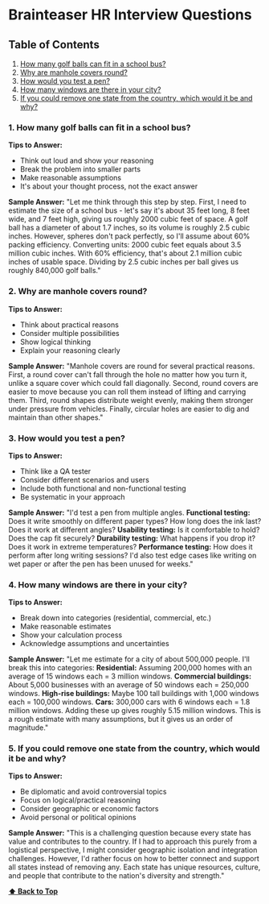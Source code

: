 # **Brainteaser HR Interview Questions**

## Table of Contents

1. [How many golf balls can fit in a school bus?](#1.-how-many-golf-balls-can-fit-in-a-school-bus?)
2. [Why are manhole covers round?](#2.-why-are-manhole-covers-round?)
3. [How would you test a pen?](#3.-how-would-you-test-a-pen?)
4. [How many windows are there in your city?](#4.-how-many-windows-are-there-in-your-city?)
5. [If you could remove one state from the country, which would it be and why?](#5.-if-you-could-remove-one-state-from-the-country,-which-would-it-be-and-why?)

### 1. How many golf balls can fit in a school bus?

**Tips to Answer:**
- Think out loud and show your reasoning
- Break the problem into smaller parts
- Make reasonable assumptions
- It's about your thought process, not the exact answer

**Sample Answer:**
"Let me think through this step by step. First, I need to estimate the size of a school bus - let's say it's about 35 feet long, 8 feet wide, and 7 feet high, giving us roughly 2000 cubic feet of space. A golf ball has a diameter of about 1.7 inches, so its volume is roughly 2.5 cubic inches. However, spheres don't pack perfectly, so I'll assume about 60% packing efficiency. Converting units: 2000 cubic feet equals about 3.5 million cubic inches. With 60% efficiency, that's about 2.1 million cubic inches of usable space. Dividing by 2.5 cubic inches per ball gives us roughly 840,000 golf balls."

### 2. Why are manhole covers round?

**Tips to Answer:**
- Think about practical reasons
- Consider multiple possibilities
- Show logical thinking
- Explain your reasoning clearly

**Sample Answer:**
"Manhole covers are round for several practical reasons. First, a round cover can't fall through the hole no matter how you turn it, unlike a square cover which could fall diagonally. Second, round covers are easier to move because you can roll them instead of lifting and carrying them. Third, round shapes distribute weight evenly, making them stronger under pressure from vehicles. Finally, circular holes are easier to dig and maintain than other shapes."

### 3. How would you test a pen?

**Tips to Answer:**
- Think like a QA tester
- Consider different scenarios and users
- Include both functional and non-functional testing
- Be systematic in your approach

**Sample Answer:**
"I'd test a pen from multiple angles. **Functional testing:** Does it write smoothly on different paper types? How long does the ink last? Does it work at different angles? **Usability testing:** Is it comfortable to hold? Does the cap fit securely? **Durability testing:** What happens if you drop it? Does it work in extreme temperatures? **Performance testing:** How does it perform after long writing sessions? I'd also test edge cases like writing on wet paper or after the pen has been unused for weeks."

### 4. How many windows are there in your city?

**Tips to Answer:**
- Break down into categories (residential, commercial, etc.)
- Make reasonable estimates
- Show your calculation process
- Acknowledge assumptions and uncertainties

**Sample Answer:**
"Let me estimate for a city of about 500,000 people. I'll break this into categories: **Residential:** Assuming 200,000 homes with an average of 15 windows each = 3 million windows. **Commercial buildings:** About 5,000 businesses with an average of 50 windows each = 250,000 windows. **High-rise buildings:** Maybe 100 tall buildings with 1,000 windows each = 100,000 windows. **Cars:** 300,000 cars with 6 windows each = 1.8 million windows. Adding these up gives roughly 5.15 million windows. This is a rough estimate with many assumptions, but it gives us an order of magnitude."

### 5. If you could remove one state from the country, which would it be and why?

**Tips to Answer:**
- Be diplomatic and avoid controversial topics
- Focus on logical/practical reasoning
- Consider geographic or economic factors
- Avoid personal or political opinions

**Sample Answer:**
"This is a challenging question because every state has value and contributes to the country. If I had to approach this purely from a logistical perspective, I might consider geographic isolation and integration challenges. However, I'd rather focus on how to better connect and support all states instead of removing any. Each state has unique resources, culture, and people that contribute to the nation's diversity and strength."


**[⬆ Back to Top](#table-of-contents)**